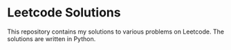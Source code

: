 # Leetcode Solutions

This repository contains my solutions to various problems on Leetcode. The solutions are written in Python.

